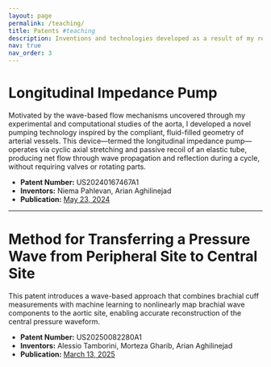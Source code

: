 ```yaml
---
layout: page
permalink: /teaching/
title: Patents #teaching
description: Inventions and technologies developed as a result of my research. #Materials for courses you taught. Replace this text with your description.
nav: true
nav_order: 3
---
```


# **Longitudinal Impedance Pump**

Motivated by the wave-based flow mechanisms uncovered through my experimental and computational studies of the aorta, I developed a novel pumping technology inspired by the compliant, fluid-filled geometry of arterial vessels. This device—termed the longitudinal impedance pump—operates via cyclic axial stretching and passive recoil of an elastic tube, producing net flow through wave propagation and reflection during a cycle, without requiring valves or rotating parts.

- **Patent Number:** US20240167467A1 
- **Inventors:** Niema Pahlevan, Arian Aghilinejad  
- **Publication:** [May 23, 2024](https://patents.google.com/patent/US20240167467A1/en)

---

# **Method for Transferring a Pressure Wave from Peripheral Site to Central Site**

This patent introduces a wave-based approach that combines brachial cuff measurements with machine learning to nonlinearly map brachial wave components to the aortic site, enabling accurate reconstruction of the central pressure waveform. 

- **Patent Number:** US20250082280A1
- **Inventors:** Alessio Tamborini, Morteza Gharib, Arian Aghilinejad  
- **Publication:** [March 13, 2025](https://patents.google.com/patent/US20250082280A1/en)  


<!-- For now, this page is assumed to be a static description of your courses. You can convert it to a collection similar to `_projects/` so that you can have a dedicated page for each course.

Organize your courses by years, topics, or universities, however you like! -->
